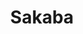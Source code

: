 ---
layout: place
title: "Sakaba"
permalink: /colorado/avon/sakaba.html
stateAbbr: CO
stateName: Colorado
cityName: Avon
seo:
  name: "Sakaba"
  type: Restaurant
  links: https://www.ritzcarlton.com/en/hotels/colorado/bachelor-gulch/dining/sakaba/?scid=45f93f1b-bd77-45c9-8dab-83b6a417f6fe&y_source=1_MTU0MTcyNTQtNzE1LWxvY2F0aW9uLndlYnNpdGU=
description: "Looking for sushi in Avon, Colorado? Check out Sakaba for a delightful Japanese dining experience. Enjoy a variety of sushi and other dishes in a welcoming a..."
place_id: ChIJWzTWRnnZQYcRU5Nlh90vO3I
photos:
  - name: >-
      places/ChIJWzTWRnnZQYcRU5Nlh90vO3I/photos/AeeoHcK3C-gjzuWZMWHtGiw5w1DNTNs44dfO4comJD7Q8_HIy6jFu3_-VuqPEcoQC8vg0fqE99MZyIC8WqVolux8v36C4KIHngFgK-TH9un1vNf7sYOo8_xno61WFjJiS9cNWQAmlo2qQRMIe9oruXFJlz_8CpJ55AJ4RqAgzm3YqrYRaKslRgXwDHsh1VkWKveB8xLT4zX2w1aUQyqkREL3jDqZ-2SK0x-nzh4F98Wjk2c9xi0fcQ29c7BheqhjElsMAQmtena_979rW3CnGn4Wgj5IzY6uHRBLH-Nuob5-YIhmfg
    widthPx: 1800
    heightPx: 1800
    authorAttributions:
      - displayName: Sakaba
        uri: https://maps.google.com/maps/contrib/110005781640295091603
        photoUri: >-
          https://lh3.googleusercontent.com/a-/ALV-UjXHoXKGz3anLJxEGVzY49E2aohqt1Ld7BkWNSW2UX6JfFfvsAI=s100-p-k-no-mo
    flagContentUri: >-
      https://www.google.com/local/imagery/report/?cb_client=maps_api_places.places_api&image_key=!1e10!2sAF1QipPb7YO9yJB5fGfvXyi85DSEsasNxGTHNbtuE5sO&hl=en-US
    googleMapsUri: >-
      https://www.google.com/maps/place//data=!3m4!1e2!3m2!1sAF1QipPb7YO9yJB5fGfvXyi85DSEsasNxGTHNbtuE5sO!2e10!4m2!3m1!1s0x8741d97946d6345b:0x723b2fdd87659353
  - name: >-
      places/ChIJWzTWRnnZQYcRU5Nlh90vO3I/photos/AeeoHcJ6Ffn8oRLgKye_a6d4bdNqeGGJ1dtZhbrO_1SZlZ3yl0XnGb8rcxzxf6FnhVRe2k6rF_793G_8yTnaE4gKJYkv5KF9DlR8-Ou1T5miTtY-DjMMbIRKApkb1W0wg5wVd2kAUGQh9K4QG-jkd_Xd20oUzbXDr2zi0tTQzXL8G3Af1UVt4WrHMGWoMveM3fpLMMCPrrWb0sAyeVn8Mh6iZ0JQ3j9bhaS7GNGqYVmitM_SqZbhJFeusbGnv4OCbPmWpg9tTmWjp7JrssWhoOOdyxtcZQZmL5dQK22T8HlRlQpU2w
    widthPx: 2417
    heightPx: 3000
    authorAttributions:
      - displayName: Sakaba
        uri: https://maps.google.com/maps/contrib/110005781640295091603
        photoUri: >-
          https://lh3.googleusercontent.com/a-/ALV-UjXHoXKGz3anLJxEGVzY49E2aohqt1Ld7BkWNSW2UX6JfFfvsAI=s100-p-k-no-mo
    flagContentUri: >-
      https://www.google.com/local/imagery/report/?cb_client=maps_api_places.places_api&image_key=!1e10!2sAF1QipNAkXxHzMzOAc3hCwG8A0eKn0ORcTgbgHZEfN9c&hl=en-US
    googleMapsUri: >-
      https://www.google.com/maps/place//data=!3m4!1e2!3m2!1sAF1QipNAkXxHzMzOAc3hCwG8A0eKn0ORcTgbgHZEfN9c!2e10!4m2!3m1!1s0x8741d97946d6345b:0x723b2fdd87659353
  - name: >-
      places/ChIJWzTWRnnZQYcRU5Nlh90vO3I/photos/AeeoHcLLt_BDpnRX9aMmMzwlX97qpi3W9MmOmIGmmV1hQoYXnAPA7HEZvlkVeaqoN0YMiCt8fBulu4o4FFkCK9xT-gTT_vcML73itELMcaI4rSXamDU4WUOqDNq2LpL6c3c67Wrk2Fxm_G3VClus4lxvafQLOyLX0rN6KGeuWSyZ3eHr4l4-eZE1gI8exFcFyB0856NV98uff-Gq7Knf-zijGA7vGL50CNKqpShq6qRXBDG7wK_ZKeutrST6RArymBMj6YFdSGGdkDZWp_Z2CSXpBWuvyImdaEoc18KlNvPiehj9RcStRy-zZuWoDF9GlEqKnQiCKqodDYMJCTYSg2_2ICcXabTVsqyeV0zerlMrf78dDXWB4BSh6jS9VeAenT2OLvwPHHRH9Qw-NzeIbO1Cm-pJgfDiS6wEfkwRc5ThlzTn_g
    widthPx: 4032
    heightPx: 3024
    authorAttributions:
      - displayName: Leigh Ramirez
        uri: https://maps.google.com/maps/contrib/116294311955049069891
        photoUri: >-
          https://lh3.googleusercontent.com/a-/ALV-UjVUPKK88eOfBmdtro3pyO0rjtJqRDCfx38ceVapJzWAzkMHx02I=s100-p-k-no-mo
    flagContentUri: >-
      https://www.google.com/local/imagery/report/?cb_client=maps_api_places.places_api&image_key=!1e10!2sCIHM0ogKEICAgICdxI6UZA&hl=en-US
    googleMapsUri: >-
      https://www.google.com/maps/place//data=!3m4!1e2!3m2!1sCIHM0ogKEICAgICdxI6UZA!2e10!4m2!3m1!1s0x8741d97946d6345b:0x723b2fdd87659353
  - name: >-
      places/ChIJWzTWRnnZQYcRU5Nlh90vO3I/photos/AeeoHcLr7TTu5T3DeBlNEvF29SlvFoL5TOntH1vAsqRNpGvhRsPkvrLVTuo1scxPbLzRxHIq7l_ffV96yo22TbJVuUXCs3V7FrSHsv69tY8pMMBYCHUl_0ppfoqZqAxNTyh8oCIkOGUj7btJ4WbEjy-hVcPD3XEidhwSFE4H93d_GuXhYinL6ZwHHUgwmGhp6cFKeJeVasdxsRmTt_WrZlVBINmuxT7AeBE2tqHfqdpjIt1qCeltWw6Z8_ZpvJFz3L0J2mluR0VcHm4ZqmAN8GzzZDRTGQtadf62Co5W9ZgpPwMBPkdwCI-nMlUx7esd8_I-M9XH9lcyPth4Q-MyyxWlN7ABlplbkB12bVNBKe6cQzf2HTQd9c-n2LYMkK4IwJlfelI76_9vLQ1ijq1ubKCcJgVw8HZ1-SE2mRs4dlC0pd8kHQ
    widthPx: 4032
    heightPx: 3024
    authorAttributions:
      - displayName: Hina Cao
        uri: https://maps.google.com/maps/contrib/105413875643740011378
        photoUri: >-
          https://lh3.googleusercontent.com/a-/ALV-UjXeC80AtS1n7dSs50mYoXpaBWDRVQqq4ZiGSyZTZGnvMik5gzRO=s100-p-k-no-mo
    flagContentUri: >-
      https://www.google.com/local/imagery/report/?cb_client=maps_api_places.places_api&image_key=!1e10!2sCIHM0ogKEICAgICvsZbpSA&hl=en-US
    googleMapsUri: >-
      https://www.google.com/maps/place//data=!3m4!1e2!3m2!1sCIHM0ogKEICAgICvsZbpSA!2e10!4m2!3m1!1s0x8741d97946d6345b:0x723b2fdd87659353
  - name: >-
      places/ChIJWzTWRnnZQYcRU5Nlh90vO3I/photos/AeeoHcKja73N3SybfaYrVjTCbG789Qc5RscqlE1z-x3uZkiqQ0ftmBHe4WlVXEsRajyoKFafDbWuleAXOrs0pj8UjppgY_jgCwrfWWE5-Lpz1HUl_kg9FU2dVSnzsGAcpgi-QQmyeTK8_3h_EVSiiZWMkQAbdHS7KU62z8K4FpWT_y38BXfavRlhl6tcX-7f69FVg9Y3D34C_1ImNePwl5Gp1z7222cZeFL7xILjp9P_MZI_aXWLWzzdZd2mg9Hldb1vJj777BW5FLL5TDdtF13npk1rHQyVMCT7QKWsbfjY3ozDZw
    widthPx: 2059
    heightPx: 3000
    authorAttributions:
      - displayName: Sakaba
        uri: https://maps.google.com/maps/contrib/110005781640295091603
        photoUri: >-
          https://lh3.googleusercontent.com/a-/ALV-UjXHoXKGz3anLJxEGVzY49E2aohqt1Ld7BkWNSW2UX6JfFfvsAI=s100-p-k-no-mo
    flagContentUri: >-
      https://www.google.com/local/imagery/report/?cb_client=maps_api_places.places_api&image_key=!1e10!2sAF1QipOaRX5jpo2eSjTwByK4Ir2c9Roy31_qVV5UHm6A&hl=en-US
    googleMapsUri: >-
      https://www.google.com/maps/place//data=!3m4!1e2!3m2!1sAF1QipOaRX5jpo2eSjTwByK4Ir2c9Roy31_qVV5UHm6A!2e10!4m2!3m1!1s0x8741d97946d6345b:0x723b2fdd87659353
  - name: >-
      places/ChIJWzTWRnnZQYcRU5Nlh90vO3I/photos/AeeoHcIF9dl-JcEaUv2_VFXhNNMFbUvaGCc8yP14Ncp6CXCchdSlfdlHVMCNNBFxyM67iki115Mqu3f9t-zMKDKmJz6aKx-j5FRqR_Wx7El-SU7-XRo335agCdxpyi_yXPSrGf0QkifqqYWdnhjuwXOPILz31M1X2a1TSuFKtRu_QrGyczS-DLYZ-9dXFRdUAbfsdBjhtJwCUwVsK5FbGpaFuTYdR6p-i8At9_cWJHJ5lpXA_nFqNX2-tWC6xgs1M4spnamul0drB_Y9rIfgRf-k0MGdHlc8g871eoK56HXHFVbMJiMrdiD1AiyDe2-hFMLdhRqiFUCNSMgEHZJcuD8eUDDib_1Ea48RLKusQhbCCEvpyx-H4JrkRGJC9SkZ9GF95pD2ynPE53JAqaS15VMhpKAbkupk5RZiWTpBH4ia83kixbL-
    widthPx: 3024
    heightPx: 4032
    authorAttributions:
      - displayName: tina hahn
        uri: https://maps.google.com/maps/contrib/101895166869949874709
        photoUri: >-
          https://lh3.googleusercontent.com/a-/ALV-UjX6c2SC-jxQ8Q2D3GmqtGeGUQev45kpj-vqDGwkk2haLSO4wuUQ=s100-p-k-no-mo
    flagContentUri: >-
      https://www.google.com/local/imagery/report/?cb_client=maps_api_places.places_api&image_key=!1e10!2sCIHM0ogKEICAgIDu4s6_vQE&hl=en-US
    googleMapsUri: >-
      https://www.google.com/maps/place//data=!3m4!1e2!3m2!1sCIHM0ogKEICAgIDu4s6_vQE!2e10!4m2!3m1!1s0x8741d97946d6345b:0x723b2fdd87659353
  - name: >-
      places/ChIJWzTWRnnZQYcRU5Nlh90vO3I/photos/AeeoHcLB8IqW1OgwD-ZN1iN9OV-hcYlEAR5qgSv3uDKSpbGcRHT78WcR_eFs_4OApaBneLgBWGrA8UHgnAUWmxmC5ESoyvujeHkhTdDHLCLYN-2e-LKiOEC0mzT7rmCQA4gJ6MoBCV9oi5EJ-Uwh_ZhvrLsnZEcjL_eTnZTlGmMLgLTBo1nIA1Vvg240ef0cFtOYlrf9Zdb1WSFUJML9Wkw4U_1jYdUMPBqMp2siJeW31qD4B1Ry-dVo-6w1zMcmdhcr-JrpfEZ2n6aUMI0cwvt2DpA_EXCVSmbUV7RvT9PVCoWnE6c1UkCnmrociKnbYyywHCOCZFVsa5YypiF-3MAFSzWadjdk2K9FLBrL9XwkeOlwJLlzf-VkyEgPZNyjCsZi6CxRMThh1jijKOZN0s8MpbywCEOr1YvjeE4BHp0HJU8YKg
    widthPx: 3024
    heightPx: 4032
    authorAttributions:
      - displayName: Hina Cao
        uri: https://maps.google.com/maps/contrib/105413875643740011378
        photoUri: >-
          https://lh3.googleusercontent.com/a-/ALV-UjXeC80AtS1n7dSs50mYoXpaBWDRVQqq4ZiGSyZTZGnvMik5gzRO=s100-p-k-no-mo
    flagContentUri: >-
      https://www.google.com/local/imagery/report/?cb_client=maps_api_places.places_api&image_key=!1e10!2sCIHM0ogKEICAgICvsZbpWA&hl=en-US
    googleMapsUri: >-
      https://www.google.com/maps/place//data=!3m4!1e2!3m2!1sCIHM0ogKEICAgICvsZbpWA!2e10!4m2!3m1!1s0x8741d97946d6345b:0x723b2fdd87659353
  - name: >-
      places/ChIJWzTWRnnZQYcRU5Nlh90vO3I/photos/AeeoHcJmuHNpBir_VS9-N2LQ7W2L3ogyeRF5aJxEd30_7fP4Wqw2sT3-aslmeZVDOg--CzcGv8QBl4AGrUq2iPhGt0e6GVYMF4m9ii0WsIGywbu-iTcmE2dLYY51U0zIZGO0J8mP4HBTcePFBPhijIRmHmKUDNJ6I1hzxeSXSfyDYGKLCT23K7pGk_ofAkD7eUPknfxBSwwz4Di-kUvxDQF99jVZ5_3LXfzHnMbi7CPTRkXMtQkm165I3C_LY-QL2rOzeA54elA4QMvG9tp1pQauk-9DPQy9cUe09x7_Kutm3DvSWg
    widthPx: 2000
    heightPx: 1334
    authorAttributions:
      - displayName: Sakaba
        uri: https://maps.google.com/maps/contrib/110005781640295091603
        photoUri: >-
          https://lh3.googleusercontent.com/a-/ALV-UjXHoXKGz3anLJxEGVzY49E2aohqt1Ld7BkWNSW2UX6JfFfvsAI=s100-p-k-no-mo
    flagContentUri: >-
      https://www.google.com/local/imagery/report/?cb_client=maps_api_places.places_api&image_key=!1e10!2sAF1QipOMlauDi-Jujqmo9G5MCyoJNmk23549q8LyI5fU&hl=en-US
    googleMapsUri: >-
      https://www.google.com/maps/place//data=!3m4!1e2!3m2!1sAF1QipOMlauDi-Jujqmo9G5MCyoJNmk23549q8LyI5fU!2e10!4m2!3m1!1s0x8741d97946d6345b:0x723b2fdd87659353
  - name: >-
      places/ChIJWzTWRnnZQYcRU5Nlh90vO3I/photos/AeeoHcLqG79IokVj6Tk59_VTmPA6N0gxHTyzxoETzWaoPZEE1s8pnRr1EG4s7ICtXEhJDp_HbFxZAcJzCqgTE2lRAK27eLEx3kfIHjmUCrRSnR3khQXswCXR8DvgGWYW4TkOJeo33Prcdve12hDT5F9uxwYYDs8gw-IcXPW4PNtUR0s7DEMTo_V4dh_ils5QDFWdKN5BvhWGqQZMS8wmD1p3D-NnzQ81yFs2W70QL9xjBRIFYATJpto-ILfFqR86V2i172wUtVfpT5oZj5MAuG6_uglWK6g0tDKe-QP04sEWeJ1AXPSWHxrQd6jNJ1_MUddcvBvjxk0wRyNLjlKiRBglS8_0mJlpyBQUq8wkbxS7Oh6L64wYM3sMLzismoMc3onKJ1t8Ch5neCAEqVV9AqMCn--Ta0PKqhUDV2-Oz3exa6QrNA
    widthPx: 4032
    heightPx: 3024
    authorAttributions:
      - displayName: Seth Levy
        uri: https://maps.google.com/maps/contrib/107122344446849764746
        photoUri: >-
          https://lh3.googleusercontent.com/a-/ALV-UjXl54Rj43xnnNZ1dhkF9eGYbUma7ygyFfAvav-1muhjK91Hy8C0HQ=s100-p-k-no-mo
    flagContentUri: >-
      https://www.google.com/local/imagery/report/?cb_client=maps_api_places.places_api&image_key=!1e10!2sCIHM0ogKEICAgIDMlo-tCw&hl=en-US
    googleMapsUri: >-
      https://www.google.com/maps/place//data=!3m4!1e2!3m2!1sCIHM0ogKEICAgIDMlo-tCw!2e10!4m2!3m1!1s0x8741d97946d6345b:0x723b2fdd87659353
  - name: >-
      places/ChIJWzTWRnnZQYcRU5Nlh90vO3I/photos/AeeoHcJSpVAuQh1Dek4lIrGAlvnwNxITcOvVE6ML2erVkAR-cSGQ5MVaxfabkBzwUQrYuVZOSV_TPXAmD2Id2vxb3_y_u2V_z8ARsRmAifPXSTFoyMeEWogZjdz3NnZO8IO34oPhAGNBTAoIQAEPp37EM4b3gFx_211n5zBJRDs5O8UI9iJ1fXzlnNly1C_qkpukAaNPSo1qbHVn_a0hmEBlvw2DRperdELquF7apCtOUMJkWIbMqezHnwe41hIeUj_JqMD8zevDV-KRdrMQc4moocQM25yDfpT6iJQfZv3EMEmTYnHyFZJ2e72lZl4FkymbnPJMpR-oGOP34nJRkbcloQBNVI9OmtPzV432Do6BUCyb3nc2BtlcrneOgkZlKVhRpHFlv2_QibjJuhFlKXhUH8Yt0xa_10O-738
    widthPx: 3024
    heightPx: 4032
    authorAttributions:
      - displayName: Sean M
        uri: https://maps.google.com/maps/contrib/112954619983579805420
        photoUri: >-
          https://lh3.googleusercontent.com/a-/ALV-UjWwZDOLL3jizw4hL9nuBDjAusciHaicar5m8bqXJo7OZjxb-1m1=s100-p-k-no-mo
    flagContentUri: >-
      https://www.google.com/local/imagery/report/?cb_client=maps_api_places.places_api&image_key=!1e10!2sCIHM0ogKEICAgID35Y3fPg&hl=en-US
    googleMapsUri: >-
      https://www.google.com/maps/place//data=!3m4!1e2!3m2!1sCIHM0ogKEICAgID35Y3fPg!2e10!4m2!3m1!1s0x8741d97946d6345b:0x723b2fdd87659353
address: 0130 Daybreak Ridge Rd, Avon, CO 81620, USA
street: 0130 Daybreak Ridge Rd
city: Avon
state: CO
zip: '81620'
country: USA
neighborhood: null
latitude: '39.623404'
longitude: '-106.541124'
accessibility_options:
  wheelchairAccessibleParking: true
  wheelchairAccessibleEntrance: true
  wheelchairAccessibleRestroom: true
  wheelchairAccessibleSeating: true
business_status: CLOSED_TEMPORARILY
name: Sakaba
google_maps_links:
  directionsUri: >-
    https://www.google.com/maps/dir//''/data=!4m7!4m6!1m1!4e2!1m2!1m1!1s0x8741d97946d6345b:0x723b2fdd87659353!3e0
  placeUri: https://maps.google.com/?cid=8231225372455572307
  writeAReviewUri: >-
    https://www.google.com/maps/place//data=!4m3!3m2!1s0x8741d97946d6345b:0x723b2fdd87659353!12e1
  reviewsUri: >-
    https://www.google.com/maps/place//data=!4m4!3m3!1s0x8741d97946d6345b:0x723b2fdd87659353!9m1!1b1
  photosUri: >-
    https://www.google.com/maps/place//data=!4m3!3m2!1s0x8741d97946d6345b:0x723b2fdd87659353!10e5
primary_type: Restaurant
opening_hours:
  regular: null
  current: null
secondary_opening_hours:
  regular:
    weekdayDescriptions: null
    type: null
  current:
    weekdayDescriptions: null
    type: null
phone: (970) 343-1168
price_level: null
price_range: $100 &ndash; & up
rating: '4.2'
rating_count: 61
website: >-
  https://www.ritzcarlton.com/en/hotels/colorado/bachelor-gulch/dining/sakaba/?scid=45f93f1b-bd77-45c9-8dab-83b6a417f6fe&y_source=1_MTU0MTcyNTQtNzE1LWxvY2F0aW9uLndlYnNpdGU=
reviews: null
parking_options: null
payment_options: null
allow_dogs: null
curbside_pickup: null
delivery: null
dine_in: null
good_for_children: null
good_for_groups: null
good_for_sports: null
live_music: null
menu_for_children: null
outdoor_seating: null
reservable: null
restroom: null
serves_beer: null
serves_breakfast: null
serves_brunch: null
serves_cocktails: null
serves_coffee: null
serves_dinner: null
serves_dessert: null
serves_lunch: null
serves_vegetarian_food: null
serves_wine: null
takeout: null
summary: null

---